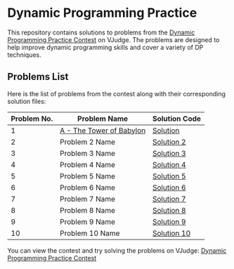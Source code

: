 # Dynamic Programming Practice

This repository contains solutions to problems from the [Dynamic Programming Practice Contest](https://vjudge.net/contest/665926) on VJudge. The problems are designed to help improve dynamic programming skills and cover a variety of DP techniques.

## Problems List

Here is the list of problems from the contest along with their corresponding solution files:

| Problem No. | Problem Name     | Solution Code                      |
| ----------- | ---------------- | ---------------------------------- |
| 1           | [A - The Tower of Babylon](https://vjudge.net/contest/665926#problem/A)    | [Solution](./solutions/A.cpp) |
| 2           | Problem 2 Name    | [Solution 2](./solutions/problem2.cpp) |
| 3           | Problem 3 Name    | [Solution 3](./solutions/problem3.cpp) |
| 4           | Problem 4 Name    | [Solution 4](./solutions/problem4.cpp) |
| 5           | Problem 5 Name    | [Solution 5](./solutions/problem5.cpp) |
| 6           | Problem 6 Name    | [Solution 6](./solutions/problem6.cpp) |
| 7           | Problem 7 Name    | [Solution 7](./solutions/problem7.cpp) |
| 8           | Problem 8 Name    | [Solution 8](./solutions/problem8.cpp) |
| 9           | Problem 9 Name    | [Solution 9](./solutions/problem9.cpp) |
| 10          | Problem 10 Name   | [Solution 10](./solutions/problem10.cpp) |



You can view the contest and try solving the problems on VJudge: [Dynamic Programming Practice Contest](https://vjudge.net/contest/665926)
